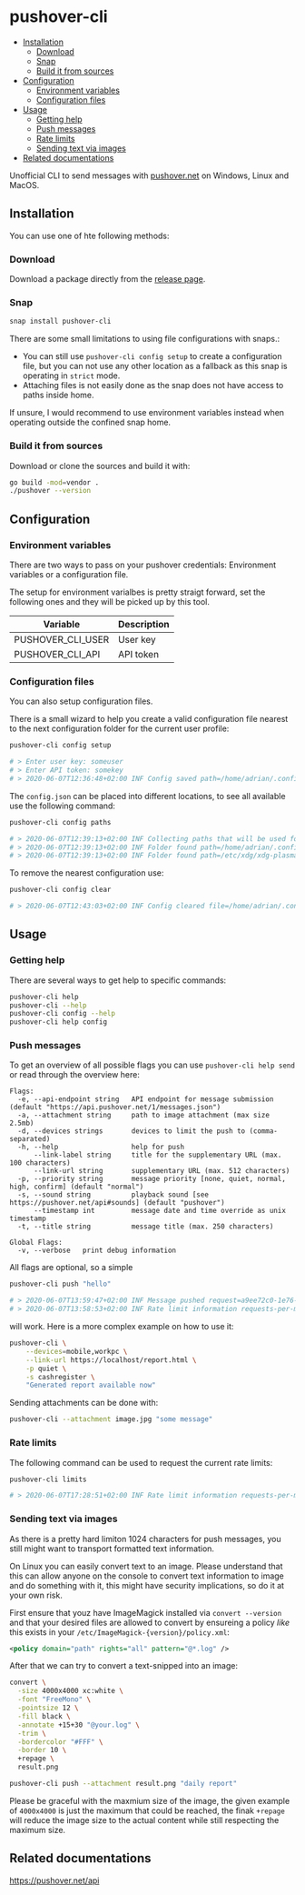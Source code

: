 # pushover-cli

- [Installation](#installation)
  - [Download](#download)
  - [Snap](#snap)
  - [Build it from sources](#build-it-from-sources)
- [Configuration](#configuration)
  - [Environment variables](#environment-variables)
  - [Configuration files](#configuration-files)
- [Usage](#usage)
  - [Getting help](#getting-help)
  - [Push messages](#push-messages)
  - [Rate limits](#rate-limits)
  - [Sending text via images](#sending-text-via-images)
- [Related documentations](#related-documentations)

Unofficial CLI to send messages with [pushover.net](https://pushover.net/) on Windows, Linux and MacOS.

## Installation

You can use one of hte following methods:

### Download

Download a package directly from the [release page](https://github.com/adrianrudnik/pushover-cli/releases).

### Snap

```bash
snap install pushover-cli
```

There are some  small limitations to using file configurations with snaps.:

- You can still use `pushover-cli config setup` to create a configuration file, but you can not use any other location as a fallback as this snap is operating in `strict` mode.
- Attaching files is not easily done as the snap does not have access to paths inside home.

If unsure, I would recommend to use environment variables instead when operating outside the confined snap home.

### Build it from sources

Download or clone the sources and build it with:

```bash
go build -mod=vendor .
./pushover --version
```

## Configuration

### Environment variables

There are two ways to pass on your pushover credentials: Environment variables or a configuration file.

The setup for environment varialbes is pretty straigt forward, set the following ones and they will be picked up by this tool.

| Variable          | Description |
| ----------------- | ----------- |
| PUSHOVER_CLI_USER | User key    |
| PUSHOVER_CLI_API  | API token   |

### Configuration files

You can also setup configuration files.

There is a small wizard to help you create a valid configuration file nearest to the next configuration folder for the current user profile:

```bash
pushover-cli config setup

# > Enter user key: someuser
# > Enter API token: somekey
# > 2020-06-07T12:36:48+02:00 INF Config saved path=/home/adrian/.config/pushover-cli/config.json
```

The `config.json` can be placed into different locations, to see all available use the following command:

```bash
pushover-cli config paths

# > 2020-06-07T12:39:13+02:00 INF Collecting paths that will be used for config.json lookup
# > 2020-06-07T12:39:13+02:00 INF Folder found path=/home/adrian/.config/pushover-cli
# > 2020-06-07T12:39:13+02:00 INF Folder found path=/etc/xdg/xdg-plasma/pushover-cli
```

To remove the nearest configuration use:

```bash
pushover-cli config clear

# > 2020-06-07T12:43:03+02:00 INF Config cleared file=/home/adrian/.config/pushover-cli/config.json
```

## Usage

### Getting help

There are several ways to get help to specific commands:

```bash
pushover-cli help
pushover-cli --help
pushover-cli config --help
pushover-cli help config
```

### Push messages

To get an overview of all possible flags you can use `pushover-cli help send` or read through the overview here:

```
Flags:
  -e, --api-endpoint string   API endpoint for message submission (default "https://api.pushover.net/1/messages.json")
  -a, --attachment string     path to image attachment (max size 2.5mb)
  -d, --devices strings       devices to limit the push to (comma-separated)
  -h, --help                  help for push
      --link-label string     title for the supplementary URL (max. 100 characters)
      --link-url string       supplementary URL (max. 512 characters)
  -p, --priority string       message priority [none, quiet, normal, high, confirm] (default "normal")
  -s, --sound string          playback sound [see https://pushover.net/api#sounds] (default "pushover")
      --timestamp int         message date and time override as unix timestamp
  -t, --title string          message title (max. 250 characters)

Global Flags:
  -v, --verbose   print debug information
```

All flags are optional, so a simple

```bash
pushover-cli push "hello"

# > 2020-06-07T13:59:47+02:00 INF Message pushed request=a9ee72c0-1e76-476a-bfa5-d421dcd6acca status=1
# > 2020-06-07T13:58:53+02:00 INF Rate limit information requests-per-month=7500 requests-remaining=7468 reset-at=2020-07-01T05:00:00Z
```

will work. Here is a more complex example on how to use it:

```bash
pushover-cli \
    --devices=mobile,workpc \
    --link-url https://localhost/report.html \
    -p quiet \
    -s cashregister \
    "Generated report available now"
```

Sending attachments can be done with:

```bash
pushover-cli --attachment image.jpg "some message"
```

### Rate limits

The following command can be used to request the current rate limits:

```bash
pushover-cli limits

# > 2020-06-07T17:28:51+02:00 INF Rate limit information requests-per-month=7500 requests-remaining=7461 reset-at=2020-07-01T05:00:00Z
```

### Sending text via images

As there is a pretty hard limiton 1024 characters for push messages, you still might want to transport formatted text information.

On Linux you can easily convert text to an image. Please understand that this can allow anyone on the console to convert text information to image and do something with it, this might have security implications, so do it at your own risk.

First ensure that youz have ImageMagick installed via `convert --version` and that your desired files are allowed to convert by ensureing a policy *like* this exists in your `/etc/ImageMagick-{version}/policy.xml`:

```xml
<policy domain="path" rights="all" pattern="@*.log" />
```

After that we can try to convert a text-snipped into an image:

```bash
convert \
  -size 4000x4000 xc:white \
  -font "FreeMono" \
  -pointsize 12 \
  -fill black \
  -annotate +15+30 "@your.log" \
  -trim \
  -bordercolor "#FFF" \
  -border 10 \
  +repage \
  result.png

pushover-cli push --attachment result.png "daily report"
```

Please be graceful with the maxmium size of the image, the given example of `4000x4000` is just the maximum that could be reached, the finak `+repage` will reduce the image size to the actual content while still respecting the maximum size.

## Related documentations

https://pushover.net/api
